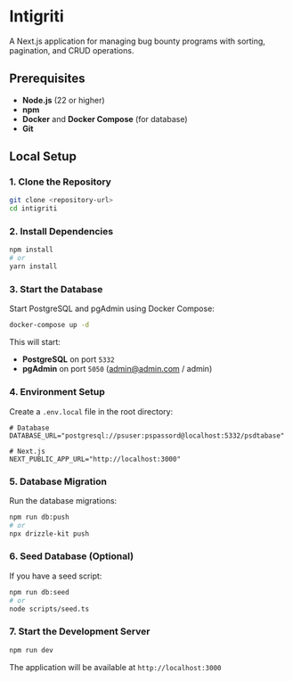 # Intigriti 

A Next.js application for managing bug bounty programs with sorting, pagination, and CRUD operations.


## Prerequisites

- **Node.js** (22 or higher)
- **npm** 
- **Docker** and **Docker Compose** (for database)
- **Git**

## Local Setup

### 1. Clone the Repository

```bash
git clone <repository-url>
cd intigriti
```

### 2. Install Dependencies

```bash
npm install
# or
yarn install
```

### 3. Start the Database

Start PostgreSQL and pgAdmin using Docker Compose:

```bash
docker-compose up -d
```

This will start:
- **PostgreSQL** on port `5332`
- **pgAdmin** on port `5050` (admin@admin.com / admin)

### 4. Environment Setup

Create a `.env.local` file in the root directory:

```env
# Database
DATABASE_URL="postgresql://psuser:pspassord@localhost:5332/psdtabase"

# Next.js
NEXT_PUBLIC_APP_URL="http://localhost:3000"
```

### 5. Database Migration

Run the database migrations:

```bash
npm run db:push
# or
npx drizzle-kit push
```

### 6. Seed Database (Optional)

If you have a seed script:

```bash
npm run db:seed
# or
node scripts/seed.ts
```

### 7. Start the Development Server

```bash
npm run dev

```

The application will be available at `http://localhost:3000`

